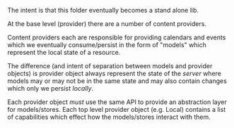 The intent is that this folder eventually becomes a stand alone lib.

At the base level (provider)
there are a number of content providers.

Content providers each are responsible for providing calendars and
events which we eventually consume/persist in the form of "models" which
represent the local state of a resource.

The difference (and intent of separation between models and provider
objects) is provider object always represent the state of the *server*
where models may or may not be in the same state and may also
contain changes which only we persist *locally*.

Each provider object _must_ use the same API to provide
an abstraction layer for models/stores. Each top level
provider object (e.g. Local) contains a list of capabilities
which effect how the models/stores interact with them.
